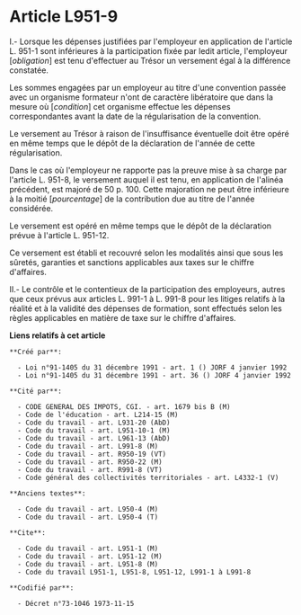 # Article L951-9

I.- Lorsque les dépenses justifiées par l'employeur en application de l'article L. 951-1 sont inférieures à la participation
fixée par ledit article, l'employeur [*obligation*] est tenu d'effectuer au Trésor un versement égal à la différence
constatée.

Les sommes engagées par un employeur au titre d'une convention passée avec un organisme formateur n'ont de caractère
libératoire que dans la mesure où [*condition*] cet organisme effectue les dépenses correspondantes avant la date de la
régularisation de la convention.

Le versement au Trésor à raison de l'insuffisance éventuelle doit être opéré en même temps que le dépôt de la déclaration de
l'année de cette régularisation.

Dans le cas où l'employeur ne rapporte pas la preuve mise à sa charge par l'article L. 951-8, le versement auquel il est
tenu, en application de l'alinéa précédent, est majoré de 50 p. 100. Cette majoration ne peut être inférieure à la moitié
[*pourcentage*] de la contribution due au titre de l'année considérée.

Le versement est opéré en même temps que le dépôt de la déclaration prévue à l'article L. 951-12.

Ce versement est établi et recouvré selon les modalités ainsi que sous les sûretés, garanties et sanctions applicables aux
taxes sur le chiffre d'affaires.

II.- Le contrôle et le contentieux de la participation des employeurs, autres que ceux prévus aux articles L. 991-1 à L.
991-8 pour les litiges relatifs à la réalité et à la validité des dépenses de formation, sont effectués selon les règles
applicables en matière de taxe sur le chiffre d'affaires.

**Liens relatifs à cet article**

	**Créé par**:

	  - Loi n°91-1405 du 31 décembre 1991 - art. 1 () JORF 4 janvier 1992
	  - Loi n°91-1405 du 31 décembre 1991 - art. 36 () JORF 4 janvier 1992

	**Cité par**:

	  - CODE GENERAL DES IMPOTS, CGI. - art. 1679 bis B (M)
	  - Code de l'éducation - art. L214-15 (M)
	  - Code du travail - art. L931-20 (AbD)
	  - Code du travail - art. L951-10-1 (M)
	  - Code du travail - art. L961-13 (AbD)
	  - Code du travail - art. L991-8 (M)
	  - Code du travail - art. R950-19 (VT)
	  - Code du travail - art. R950-22 (M)
	  - Code du travail - art. R991-8 (VT)
	  - Code général des collectivités territoriales - art. L4332-1 (V)

	**Anciens textes**:

	  - Code du travail - art. L950-4 (M)
	  - Code du travail - art. L950-4 (T)

	**Cite**:

	  - Code du travail - art. L951-1 (M)
	  - Code du travail - art. L951-12 (M)
	  - Code du travail - art. L951-8 (M)
	  - Code du travail L951-1, L951-8, L951-12, L991-1 à L991-8

	**Codifié par**:

	  - Décret n°73-1046 1973-11-15
